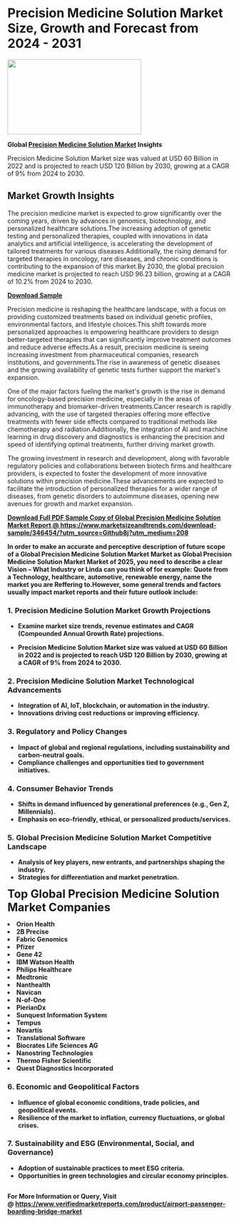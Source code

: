 <H1>Precision Medicine Solution Market Size, Growth and Forecast from 2024 - 2031</H1><img class="aligncenter size-medium wp-image-584254" src="https://thirdeyenews.in/wp-content/uploads/2024/09/Global-Market-Research-300x168.jpeg" alt="" width="300" height="168" /><p><strong>Global&nbsp;<a href="https://www.marketsizeandtrends.com/download-sample/346454/?utm_source=Github8j?utm_medium=208">Precision Medicine Solution Market</a> Insights</strong></p><p>Precision Medicine Solution Market size was valued at USD 60 Billion in 2022 and is projected to reach USD 120 Billion by 2030, growing at a CAGR of 9% from 2024 to 2030.</p><p><h2>Market Growth Insights</h2> <p>The precision medicine market is expected to grow significantly over the coming years, driven by advances in genomics, biotechnology, and personalized healthcare solutions.The increasing adoption of genetic testing and personalized therapies, coupled with innovations in data analytics and artificial intelligence, is accelerating the development of tailored treatments for various diseases.Additionally, the rising demand for targeted therapies in oncology, rare diseases, and chronic conditions is contributing to the expansion of this market.By 2030, the global precision medicine market is projected to reach USD 96.23 billion, growing at a CAGR of 10.2% from 2024 to 2030.</p> <p><strong><a href="#">Download Sample</a></strong></p> <p>Precision medicine is reshaping the healthcare landscape, with a focus on providing customized treatments based on individual genetic profiles, environmental factors, and lifestyle choices.This shift towards more personalized approaches is empowering healthcare providers to design better-targeted therapies that can significantly improve treatment outcomes and reduce adverse effects.As a result, precision medicine is seeing increasing investment from pharmaceutical companies, research institutions, and governments.The rise in awareness of genetic diseases and the growing availability of genetic tests further support the market's expansion.</p> <p>One of the major factors fueling the market's growth is the rise in demand for oncology-based precision medicine, especially in the areas of immunotherapy and biomarker-driven treatments.Cancer research is rapidly advancing, with the use of targeted therapies offering more effective treatments with fewer side effects compared to traditional methods like chemotherapy and radiation.Additionally, the integration of AI and machine learning in drug discovery and diagnostics is enhancing the precision and speed of identifying optimal treatments, further driving market growth.</p> <p>The growing investment in research and development, along with favorable regulatory policies and collaborations between biotech firms and healthcare providers, is expected to foster the development of more innovative solutions within precision medicine.These advancements are expected to facilitate the introduction of personalized therapies for a wider range of diseases, from genetic disorders to autoimmune diseases, opening new avenues for growth and market expansion.</p> <p><strong><a href="#"></p><p><span class=""><strong>Download Full PDF Sample Copy of Global Precision Medicine Solution Market Report</strong> @ <a href="https://www.marketsizeandtrends.com/download-sample/346454/?utm_source=Github8j?utm_medium=208" target="_blank">https://www.marketsizeandtrends.com/download-sample/346454/?utm_source=Github8j?utm_medium=208</a></span></p><p>In order to make an accurate and perceptive description of future scope of a Global&nbsp;Precision Medicine Solution Market Market as Global&nbsp;Precision Medicine Solution Market Market of 2025, you need to describe a clear Vision &ndash; What Industry or Linda can you think of for example: Quote from a Technology, healthcare, automotive, renewable energy, name the market you are Reffering to.However, some general trends and factors usually impact market reports and their future outlook include:</p><h3>1.&nbsp;<strong>Precision Medicine Solution Market Growth Projections</strong></h3><ul><li>Examine market size trends, revenue estimates and CAGR (Compounded Annual Growth Rate) projections.</li><li><p>Precision Medicine Solution Market size was valued at USD 60 Billion in 2022 and is projected to reach USD 120 Billion by 2030, growing at a CAGR of 9% from 2024 to 2030.</p></li></ul><h3>2.&nbsp;<strong>Precision Medicine Solution Market Technological Advancements</strong></h3><ul><li>Integration of AI, IoT, blockchain, or automation in the industry.</li><li>Innovations driving cost reductions or improving efficiency.</li></ul><h3>3.&nbsp;<strong>Regulatory and Policy Changes</strong></h3><ul><li>Impact of global and regional regulations, including sustainability and carbon-neutral goals.</li><li>Compliance challenges and opportunities tied to government initiatives.</li></ul><h3>4.&nbsp;<strong>Consumer Behavior Trends</strong></h3><ul><li>Shifts in demand influenced by generational preferences (e.g., Gen Z, Millennials).</li><li>Emphasis on eco-friendly, ethical, or personalized products/services.</li></ul><h3>5.&nbsp;<strong>Global Precision Medicine Solution Market Competitive Landscape</strong></h3><ul><li>Analysis of key players, new entrants, and partnerships shaping the industry.</li><li>Strategies for differentiation and market penetration.</li></ul><p data-pm-slice="1 1 []"><span style="color: inherit; font-family: inherit; font-size: 25px;">Top Global Precision Medicine Solution Market Companies</span></p><div class="" data-test-id=""><p><li>Orion Health</li><li> 2B Precise</li><li> Fabric Genomics</li><li> Pfizer</li><li> Gene 42</li><li> IBM Watson Health</li><li> Philips Healthcare</li><li> Medtronic</li><li> Nanthealth</li><li> Navican</li><li> N-of-One</li><li> PierianDx</li><li> Sunquest Information System</li><li> Tempus</li><li> Novartis</li><li> Translational Software</li><li> Biocrates Life Sciences AG</li><li> Nanostring Technologies</li><li> Thermo Fisher Scientific</li><li> Quest Diagnostics Incorporated</li></p></div><h3>6.&nbsp;<strong>Economic and Geopolitical Factors</strong></h3><ul><li>Influence of global economic conditions, trade policies, and geopolitical events.</li><li>Resilience of the market to inflation, currency fluctuations, or global crises.</li></ul><h3>7.&nbsp;<strong>Sustainability and ESG (Environmental, Social, and Governance)</strong></h3><ul><li>Adoption of sustainable practices to meet ESG criteria.</li><li>Opportunities in green technologies and circular economy principles.</li></ul><h2><strong style="font-size: 14px;">For More Information or Query, Visit @&nbsp;</strong><a style="background-color: #ffffff; font-size: 14px;" href="https://www.marketsizeandtrends.com/report/precision-medicine-solution-market/" target="_blank">https://www.verifiedmarketreports.com/product/airport-passenger-boarding-bridge-market</a></h2>